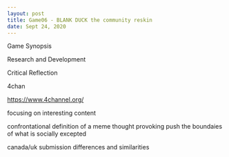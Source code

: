 ```yaml
---
layout: post
title: Game06 - BLANK DUCK the community reskin  
date: Sept 24, 2020
--- 
```



  
Game Synopsis   
  
Research and Development  
  
Critical Reflection  

4chan 

https://www.4channel.org/

focusing on interesting content

confrontational
definition of a meme
thought provoking 
push the boundaies of what is socially excepted 

canada/uk submission differences and similarities